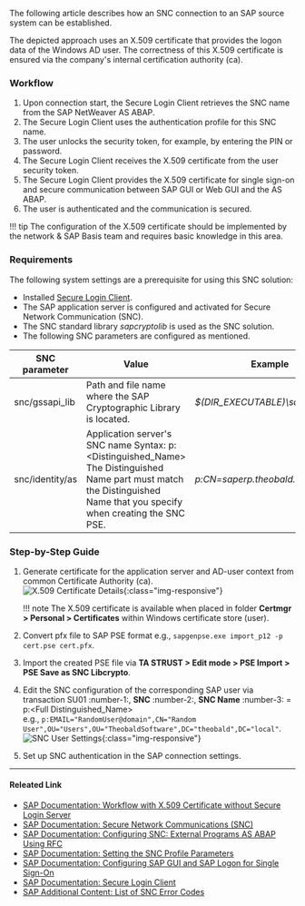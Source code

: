 
The following article describes how an SNC connection to an SAP source system can be established. 

The depicted approach uses an X.509 certificate that provides the logon data of the Windows AD user. 
The correctness of this X.509 certificate is ensured via the company's internal certification authority (ca).

### Workflow

1. Upon connection start, the Secure Login Client retrieves the SNC name from the SAP NetWeaver AS ABAP.
2. The Secure Login Client uses the authentication profile for this SNC name.
3. The user unlocks the security token, for example, by entering the PIN or password.
4. The Secure Login Client receives the X.509 certificate from the user security token. 
5. The Secure Login Client provides the X.509 certificate for single sign-on and secure communication between SAP GUI or Web GUI and the AS ABAP.
6. The user is authenticated and the communication is secured.

!!! tip
	The configuration of the X.509 certificate should be implemented by the network & SAP Basis team and requires basic knowledge in this area.

### Requirements

The following system settings are a prerequisite for using this SNC solution:

- Installed [Secure Login Client](https://help.sap.com/viewer/df185fd53bb645b1bd99284ee4e4a750/3.0/en-US/da610fd072e4409baa8b6a96973b5c67.html).
- The SAP application server is configured and activated for Secure Network Communication (SNC).
- The SNC standard library *sapcryptolib* is used as the SNC solution.
- The following SNC parameters are configured as mentioned.

SNC parameter | Value | Example
------------ | ------------- | ----------
snc/gssapi_lib | Path and file name where the SAP Cryptographic Library is located. | *$(DIR_EXECUTABLE)\sapcrypto.dll*
snc/identity/as | Application server's SNC name Syntax: p:\<Distinguished_Name\> <br> The Distinguished Name part must match the Distinguished Name that you specify when creating the SNC PSE.| *p:CN=saperp.theobald.local*

### Step-by-Step Guide

1. Generate certificate for the application server and AD-user context from common Certificate Authority (ca).<br>
![X.509 Certificate Details](site:assets/images/articles/connection/x509-certificate_example.png){:class="img-responsive"}

	!!! note
		The X.509 certificate is available when placed in folder **Certmgr > Personal > Certificates** within Windows certificate store (user).

2. Convert pfx file to SAP PSE format e.g., `sapgenpse.exe import_p12 -p cert.pse cert.pfx`.
3. Import the created PSE file via **TA STRUST > Edit mode > PSE Import > PSE Save as SNC Libcrypto**.
4. Edit the SNC configuration of the corresponding SAP user via transaction SU01 :number-1:, **SNC** :number-2:, **SNC Name** :number-3: = p:\<Full Distinguished_Name\> <br> e.g., `p:EMAIL="RandomUser@domain",CN="Random User",OU="Users",OU="TheobaldSoftware",DC="theobald",DC="local"`.
![SNC User Settings](site:assets/images/articles/connection/snc_user_settings.png){:class="img-responsive"}
5. Set up SNC authentication in the SAP connection settings.

****
#### Releated Link
- [SAP Documentation: Workflow with X.509 Certificate without Secure Login Server](https://help.sap.com/viewer/df185fd53bb645b1bd99284ee4e4a750/3.0/en-US/06d9e59a0fd44aa4aa082ffad7d618e3.html)
- [SAP Documentation: Secure Network Communications (SNC)](https://help.sap.com/doc/saphelp_nw70/7.0.31/en-us/e6/56f466e99a11d1a5b00000e835363f/content.htm?no_cache=true)
- [SAP Documentation: Configuring SNC: External Programs AS ABAP Using RFC ](https://help.sap.com/doc/saphelp_nwpi71/7.1/en-US/d9/e8a740bbaa4d8f8bee6f7b173bd99f/content.htm?loaded_from_frameset=true)
- [SAP Documentation: Setting the SNC Profile Parameters](https://help.sap.com/doc/saphelp_nw73ehp1/7.31.19/en-US/19/164442c1a1c353e10000000a1550b0/content.htm?no_cache=true)
- [SAP Documentation: Configuring SAP GUI and SAP Logon for Single Sign-On](https://help.sap.com/doc/saphelp_nw73ehp1/7.31.19/en-US/44/0ea40dc6970d1ce10000000a114a6b/content.htm?no_cache=true)
- [SAP Documentation: Secure Login Client](https://help.sap.com/viewer/df185fd53bb645b1bd99284ee4e4a750/3.0/en-US/ba21970855064e54a9246b6c6de67fb2.html)
- [SAP Additional Content: List of SNC Error Codes](https://wiki.scn.sap.com/wiki/display/Security/List+of+SNC+Error+Codes)
